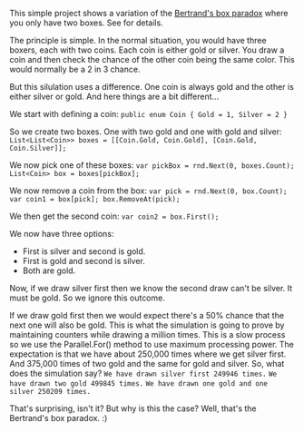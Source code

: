This simple project shows a variation of the [Bertrand's box paradox]([url](https://en.wikipedia.org/wiki/Bertrand%27s_box_paradox)) where you only have two boxes. See  for details.

The principle is simple. In the normal situation, you would have three boxers, each with two coins. Each coin is either gold or silver. 
You draw a coin and then check the chance of the other coin being the same color. This would normally be a 2 in 3 chance.

But this silulation uses a difference. One coin is always gold and the other is either silver or gold. And here things are a bit different...

We start with defining a coin: `public enum Coin { Gold = 1, Silver = 2 }`

So we create two boxes. One with two gold and one with gold and silver: `List<List<Coin>> boxes = [[Coin.Gold, Coin.Gold], [Coin.Gold, Coin.Silver]];`

We now pick one of these boxes: `var pickBox = rnd.Next(0, boxes.Count); List<Coin> box = boxes[pickBox];`

We now remove a coin from the box: `var pick = rnd.Next(0, box.Count); var coin1 = box[pick]; box.RemoveAt(pick);`

We then get the second coin: `var coin2 = box.First();`

We now have three options: 
* First is silver and second is gold.
* First is gold and second is silver.
* Both are gold.

Now, if we draw silver first then we know the second draw can't be silver. It must be gold. So we ignore this outcome.

If we draw gold first then we would expect there's a 50% chance that the next one will also be gold. 
This is what the simulation is going to prove by maintaining counters while drawing a million times.
This is a slow process so we use the Parallel.For() method to use maximum processing power.
The expectation is that we have about 250,000 times where we get silver first. And 375,000 times of two gold and the same for gold and silver.
So, what does the simulation say?
`We have drawn silver first 249946 times.`
`We have drawn two gold 499845 times.`
`We have drawn one gold and one silver 250209 times.`

That's surprising, isn't it? But why is this the case? Well, that's the Bertrand's box paradox. :) 
